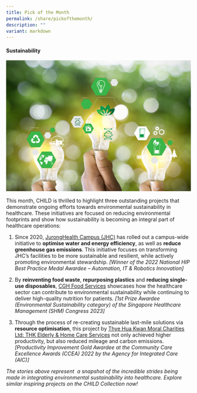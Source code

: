 ```yaml
---
title: Pick of the Month
permalink: /share/pickofthemonth/
description: ""
variant: markdown
---
```

#### **Sustainability**

![](/images/CHILD_posts__2_.png)

This month, CHILD is thrilled to highlight three outstanding projects that demonstrate ongoing efforts towards environmental sustainability in healthcare. These initiatives are focused on reducing environmental footprints and show how sustainability is becoming an integral part of healthcare operations:

1. Since 2020, <a rel="noopene" target="blank" href="https://for.sg/chi-sg-knowledge-hub-ntfgh-nhip2022-270">JurongHealth Campus (JHC)</a> has rolled out a campus-wide initiative to **optimise water and energy efficiency**, as well as **reduce greenhouse gas emissions**. This initiative focuses on transforming JHC’s facilities to be more sustainable and resilient, while actively promoting environmental stewardship.
*\[Winner of the 2022 National HIP Best Practice Medal Awardee – Automation, IT &amp; Robotics Innovation\]*
2. By **reinventing food waste**, **repurposing plastics** and **reducing single-use disposables**, <a rel="noopene" target="blank" href="https://for.sg/child-chi-sg-child-collection-cgh-shmc2023-877">CGH Food Services</a> showcases how the healthcare sector can contribute to environmental sustainability while continuing to deliver high-quality nutrition for patients.
*\[1st Prize Awardee (Environmental Sustainability category) of the Singapore Healthcare Management (SHM) Congress 2023\]*

3. Through the process of re-creating sustainable last-mile solutions via **resource optimisation**, this project by <a rel="noopene" target="blank" href="https://for.sg/child-chi-sg-child-collection-thkmc-ccea2022-20">Thye Hua Kwan Moral Charities Ltd: THK Elderly &amp; Home Care Services</a> not only achieved higher productivity, but also reduced mileage and carbon emissions.
*\[Productivity Improvement Gold Awardee at the Community Care Excellence Awards (CCEA) 2022 by the Agency for Integrated Care (AIC)\]*

<em>The stories above represent &nbsp;a snapshot of the incredible strides being made in integrating environmental sustainability into healthcare. Explore similar inspiring projects on the CHILD Collection now! </em>